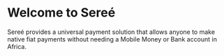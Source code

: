 # Welcome to Sereé
Sereé provides a universal payment solution that allows anyone to make native fiat payments without needing a Mobile Money or Bank account in Africa.
